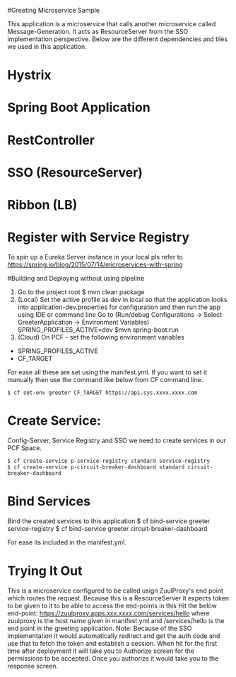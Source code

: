 #Greeting Microservice Sample

This application is a microservice that calls another microservice called Message-Generation. It acts as ResourceServer from the SSO implementation perspective.
Below are the different dependencies and tiles we used in this application.

# Hystrix
# Spring Boot Application
# RestController
# SSO (ResourceServer)
# Ribbon (LB)
# Register with Service Registry

To spin up a Eureka Server instance in your local pls refer to https://spring.io/blog/2015/07/14/microservices-with-spring

#Building and Deploying without using pipeline

1) Go to the project root
$ mvn clean package
2) (Local) Set the active profile as dev in local so that the application looks into application-dev.properties for configuration and then run the app using IDE or command line
Go to (Run/debug Configurations -> Select GreeterApplication -> Environment Variables)
    SPRING_PROFILES_ACTIVE=dev
$mvn spring-boot:run
3) (Cloud) On PCF - set the following environment variables
* SPRING_PROFILES_ACTIVE
* CF_TARGET

For ease all these are set using the manifest.yml. If you want to set it manually then use the command like below from CF command line.

    $ cf set-env greeter CF_TARGET https://api.sys.xxxx.xxxx.com

Create Service:
===============
Config-Server, Service Registry and SSO we need to create services in our PCF Space.

    $ cf create-service p-service-registry standard service-registry
    $ cf create-service p-circuit-breaker-dashboard standard circuit-breaker-dashboard

Bind Services
=============
Bind the created services to this application
    $ cf bind-service greeter service-registry
    $ cf bind-service greeter circuit-breaker-dashboard
    
For ease its included in the manifest.yml.
# Trying It Out

This is a microservice configured to be called usign ZuulProxy's end point which routes the request. Because this is
a ResourceServer it expects token to be given to it to be able to access the end-points in this 
Hit the below end-point:
https://zuulproxy.apps.xxx.xxxx.com/services/hello where zuulproxy is the host name given in manifest.yml and /services/hello is the end point in the greeting application.
Note: Because of the SSO implementation it would automatically redirect and get the auth code and use that to fetch the token and establish a session. When hit for the first time after deployment it will take you to Authorize screen for the permissions to be accepted. Once you authorize it would take you to the response screen.